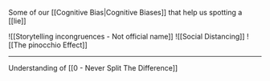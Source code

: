 Some of our [[Cognitive Bias|Cognitive Biases]] that help us spotting a [[lie]]

![[Storytelling incongruences - Not official name]]
![[Social Distancing]]
![[The pinocchio Effect]]

---

Understanding of [[0 - Never Split The Difference]]